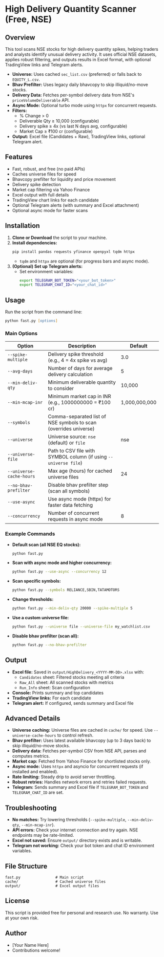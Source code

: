 # High Delivery Quantity Scanner (Free, NSE)

## Overview

This tool scans NSE stocks for high delivery quantity spikes, helping traders and analysts identify unusual delivery activity. It uses official NSE datasets, applies robust filtering, and outputs results in Excel format, with optional TradingView links and Telegram alerts.

- **Universe:** Uses cached `sec_list.csv` (preferred) or falls back to `EQUITY_L.csv`.
- **Bhav Prefilter:** Uses legacy daily bhavcopy to skip illiquid/no-move stocks.
- **Delivery Data:** Fetches per-symbol delivery data from NSE's `priceVolumeDeliverable` API.
- **Async Mode:** Optional turbo mode using `httpx` for concurrent requests.
- **Filters:**
  - % Change > 0
  - Deliverable Qty ≥ 10,000 (configurable)
  - Delivery spike ≥ 4x (vs last N days avg, configurable)
  - Market Cap ≥ ₹100 cr (configurable)
- **Output:** Excel file (Candidates + Raw), TradingView links, optional Telegram alert.

## Features

- Fast, robust, and free (no paid APIs)
- Caches universe files for speed
- Bhavcopy prefilter for liquidity and price movement
- Delivery spike detection
- Market cap filtering via Yahoo Finance
- Excel output with full details
- TradingView chart links for each candidate
- Optional Telegram alerts (with summary and Excel attachment)
- Optional async mode for faster scans

## Installation

1. **Clone or Download** the script to your machine.
2. **Install dependencies:**
   ```zsh
   pip install pandas requests yfinance openpyxl tqdm httpx
   ```
   - `tqdm` and `httpx` are optional (for progress bars and async mode).
3. **(Optional) Set up Telegram alerts:**
   - Set environment variables:
     ```zsh
     export TELEGRAM_BOT_TOKEN="<your_bot_token>"
     export TELEGRAM_CHAT_ID="<your_chat_id>"
     ```

## Usage

Run the script from the command line:

```zsh
python fast.py [options]
```

### Main Options

| Option                   | Description                                                                                 | Default                |
|-------------------------|---------------------------------------------------------------------------------------------|------------------------|
| `--spike-multiple`      | Delivery spike threshold (e.g., 4 = 4x spike vs avg)                                        | 3.0                    |
| `--avg-days`            | Number of days for average delivery calculation                                             | 5                      |
| `--min-deliv-qty`       | Minimum deliverable quantity to consider                                                    | 10,000                 |
| `--min-mcap-inr`        | Minimum market cap in INR (e.g., 1000000000 = ₹100 cr)                                     | 1,000,000,000          |
| `--symbols`             | Comma-separated list of NSE symbols to scan (overrides universe)                            |                        |
| `--universe`            | Universe source: `nse` (default) or `file`                                                 | nse                    |
| `--universe-file`       | Path to CSV file with SYMBOL column (if using `--universe file`)                            |                        |
| `--universe-cache-hours`| Max age (hours) for cached universe files                                                   | 24                     |
| `--no-bhav-prefilter`   | Disable bhav prefilter step (scan all symbols)                                              |                        |
| `--use-async`           | Use async mode (httpx) for faster data fetching                                             |                        |
| `--concurrency`         | Number of concurrent requests in async mode                                                 | 8                      |

### Example Commands

- **Default scan (all NSE EQ stocks):**
  ```zsh
  python fast.py
  ```
- **Scan with async mode and higher concurrency:**
  ```zsh
  python fast.py --use-async --concurrency 12
  ```
- **Scan specific symbols:**
  ```zsh
  python fast.py --symbols RELIANCE,SBIN,TATAMOTORS
  ```
- **Change thresholds:**
  ```zsh
  python fast.py --min-deliv-qty 20000 --spike-multiple 5
  ```
- **Use a custom universe file:**
  ```zsh
  python fast.py --universe file --universe-file my_watchlist.csv
  ```
- **Disable bhav prefilter (scan all):**
  ```zsh
  python fast.py --no-bhav-prefilter
  ```

## Output

- **Excel file:** Saved in `output/HighDelivery_<YYYY-MM-DD>.xlsx` with:
  - `Candidates` sheet: Filtered stocks meeting all criteria
  - `Raw_All` sheet: All scanned stocks with metrics
  - `Run_Info` sheet: Scan configuration
- **Console:** Prints summary and top candidates
- **TradingView links:** For each candidate
- **Telegram alert:** If configured, sends summary and Excel file

## Advanced Details

- **Universe caching:** Universe files are cached in `cache/` for speed. Use `--universe-cache-hours` to control refresh.
- **Bhav prefilter:** Uses latest available bhavcopy (up to 3 days back) to skip illiquid/no-move stocks.
- **Delivery data:** Fetches per-symbol CSV from NSE API, parses and computes metrics.
- **Market cap:** Fetched from Yahoo Finance for shortlisted stocks only.
- **Async mode:** Uses `httpx` and asyncio for concurrent requests (if installed and enabled).
- **Rate limiting:** Steady drip to avoid server throttling.
- **Robust retries:** Handles network errors and retries failed requests.
- **Telegram:** Sends summary and Excel file if `TELEGRAM_BOT_TOKEN` and `TELEGRAM_CHAT_ID` are set.

## Troubleshooting

- **No matches:** Try lowering thresholds (`--spike-multiple`, `--min-deliv-qty`, `--min-mcap-inr`).
- **API errors:** Check your internet connection and try again. NSE endpoints may be rate-limited.
- **Excel not saved:** Ensure `output/` directory exists and is writable.
- **Telegram not working:** Check your bot token and chat ID environment variables.

## File Structure

```
fast.py                # Main script
cache/                 # Cached universe files
output/                # Excel output files
```

## License

This script is provided free for personal and research use. No warranty. Use at your own risk.

## Author

- [Your Name Here]
- Contributions welcome!
